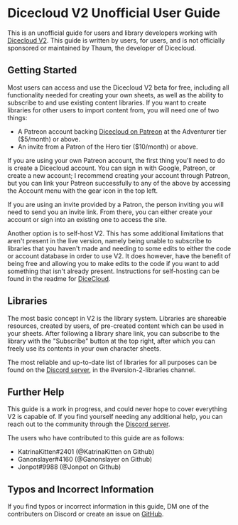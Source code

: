 # Dicecloud V2 Unofficial User Guide

This is an unofficial guide for users and library developers working with [Dicecloud V2](https://beta.dicecloud.com). This guide is written by users, for users, and is not officially sponsored or maintained by Thaum, the developer of Dicecloud.

## Getting Started

Most users can access and use the Dicecloud V2 beta for free, including all functionality needed for creating your own sheets, as well as the ability to subscribe to and use existing content libraries. If you want to create libraries for other users to import content from, you will need one of two things:

* A Patreon account backing [Dicecloud on Patreon](https://www.patreon.com/dicecloud) at the Adventurer tier ($5/month) or above.
* An invite from a Patron of the Hero tier ($10/month) or above.

If you are using your own Patreon account, the first thing you'll need to do is create a Dicecloud account. You can sign in with Google, Patreon, or create a new account; I recommend creating your account through Patreon, but you can link your Patreon successfully to any of the above by accessing the Account menu with the gear icon in the top left.

If you are using an invite provided by a Patron, the person inviting you will need to send you an invite link. From there, you can either create your account or sign into an existing one to access the site.

Another option is to self-host V2. This has some additional limitations that aren't present in the live version, namely being unable to subscribe to libraries that you haven't made and needing to some edits to either the code or account database in order to use V2. It does however, have the benefit of being free and allowing you to make edits to the code if you want to add something that isn't already present. Instructions for self-hosting can be found in the readme for [DiceCloud](https://github.com/ThaumRystra/DiceCloud/blob/version-2/README.md).

## Libraries

The most basic concept in V2 is the library system. Libraries are shareable resources, created by users, of pre-created content which can be used in your sheets. After following a library share link, you can subscribe to the library with the "Subscribe" button at the top right, after which you can freely use its contents in your own character sheets.

The most reliable and up-to-date list of libraries for all purposes can be found on the [Discord server](https://discord.gg/qEvdfeB), in the #version-2-libraries channel.

## Further Help

This guide is a work in progress, and could never hope to cover everything V2 is capable of. If you find yourself needing any additional help, you can reach out to the community through the [Discord server](https://discord.gg/qEvdfeB).

The users who have contributed to this guide are as follows:

* KatrinaKitten#2401 (@KatrinaKitten on Github)
* Ganonslayer#4160 (@Ganonslayer on Github)
* Jonpot#9988 (@Jonpot on Github)

## Typos and Incorrect Information

If you find typos or incorrect information in this guide, DM one of the contributers on Discord or create an issue on [GitHub](https://github.com/KatrinaKitten/dicecloud-v2-guide).
